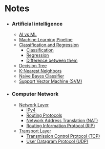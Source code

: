 # Notes

- ### Artificial intelligence
  - [AI vs ML](https://github.com/anubhav7747/Notes/blob/main/Artificial%20Intelligence%20/AI%20vs%20ML.md)
  - [Machine Learning Pipeline ](https://github.com/anubhav7747/Notes/blob/main/Artificial%20Intelligence%20/Machine%20Learning%20Pipeline.md)
  - [Classification and Regression](https://github.com/anubhav7747/Notes/tree/main/Artificial%20Intelligence%20/Classification%20and%20Regression%20)
      - [Classification ](https://github.com/anubhav7747/Notes/blob/main/Artificial%20Intelligence%20/Classification%20and%20Regression%20/Classification.md)
      - [Regression ](https://github.com/anubhav7747/Notes/blob/main/Artificial%20Intelligence%20/Classification%20and%20Regression%20/Regression.md)
      - [Difference between them](https://github.com/anubhav7747/Notes/blob/main/Artificial%20Intelligence%20/Classification%20and%20Regression%20/Difference.md)
  - [Decision Tree](https://github.com/anubhav7747/Notes/blob/main/Artificial%20Intelligence%20/Decision%20Tree.md)
  - [K-Nearest Neighbors](https://github.com/anubhav7747/Notes/blob/main/Artificial%20Intelligence%20/K-Nearest%20Neighbor%20(KNN).md)
  - [Naive Bayes Classifier](https://github.com/anubhav7747/Notes/blob/main/Artificial%20Intelligence%20/Na%C3%AFve%20Bayes%20Classifier.md)
  - [Support Vector Machine (SVM)](https://github.com/anubhav7747/Notes/blob/main/Artificial%20Intelligence%20/Support%20Vector%20Machine%20(SVM).md)

- ### Computer Network
    - [Network Layer](https://github.com/anubhav7747/Notes/tree/main/Computer%20Network/Network%20Layer)
      - [IPv4](https://github.com/anubhav7747/Notes/blob/main/Computer%20Network/Network%20Layer/IPv4.md)
      - [Routing Protocols](https://github.com/anubhav7747/Notes/blob/main/Computer%20Network/Network%20Layer/Routing%20Protocols.md)
      - [Network Address Translation (NAT)](https://github.com/anubhav7747/Notes/blob/main/Computer%20Network/Network%20Layer/Network%20Address%20Translation%20(NAT).md)
      - [Routing Information Protocol (RIP)](https://github.com/anubhav7747/Notes/blob/main/Computer%20Network/Network%20Layer/Routing%20Information%20Protocol%20(RIP).md)
    - [Transport Layer](https://github.com/anubhav7747/Notes/tree/main/Computer%20Network/Transport%20Layer)
      - [Transmission Control Protocol (TCP)](https://github.com/anubhav7747/Notes/blob/main/Computer%20Network/Transport%20Layer/Transmission%20Control%20Protocol%20(TCP).md)
      - [User Datagram Protocol (UDP)](https://github.com/anubhav7747/Notes/blob/main/Computer%20Network/Transport%20Layer/User%20Datagram%20Protocol%20(UDP).md)
